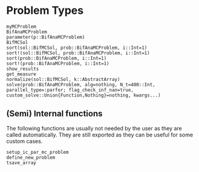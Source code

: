 # Problem Types

```@docs
myMCProblem
BifAnaMCProblem
parameter(p::BifAnaMCProblem)
BifMCSol
sort(sol::BifMCSol, prob::BifAnaMCProblem, i::Int=1)
sort!(sol::BifMCSol, prob::BifAnaMCProblem, i::Int=1)
sort(prob::BifAnaMCProblem, i::Int=1)
sort!(prob::BifAnaMCProblem, i::Int=1)
show_results
get_measure
normalize(sol::BifMCSol, k::AbstractArray)
solve(prob::BifAnaMCProblem, alg=nothing, N_t=400::Int, parallel_type=:parfor; flag_check_inf_nan=true, custom_solve::Union{Function,Nothing}=nothing, kwargs...)
```

## (Semi) Internal functions

The following functions are usually not needed by the user as they are called automatically. They are still exported as they can be useful for some custom cases.

```@docs
setup_ic_par_mc_problem
define_new_problem
tsave_array
```
